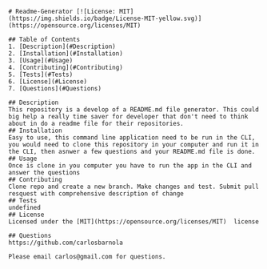 
    # Readme-Generator [![License: MIT](https://img.shields.io/badge/License-MIT-yellow.svg)](https://opensource.org/licenses/MIT)
    
    ## Table of Contents
    1. [Description](#Description)
    2. [Installation](#Installation)
    3. [Usage](#Usage)
    4. [Contributing](#Contributing)
    5. [Tests](#Tests)
    6. [License](#License)
    7. [Questions](#Questions)
    
    ## Description
    This repository is a develop of a README.md file generator. This could big help a really time saver for developer that don't need to think about in do a readme file for their repositories.
    ## Installation
    Easy to use, this command line application need to be run in the CLI, you would need to clone this repository in your computer and run it in the CLI, then asnwer a few questions and your README.md file is done.
    ## Usage
    Once is clone in you computer you have to run the app in the CLI and answer the questions
    ## Contributing
    Clone repo and create a new branch. Make changes and test. Submit pull resquest with comprehensive description of change
    ## Tests
    undefined
    ## License
    Licensed under the [MIT](https://opensource.org/licenses/MIT)  license
    
    ## Questions
    https://github.com/carlosbarnola

    Please email carlos@gmail.com for questions.
  